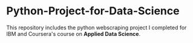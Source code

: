# Python-Project-for-Data-Science
This repository includes the python webscraping project I completed for IBM and Coursera's course on **Applied Data Science**.
